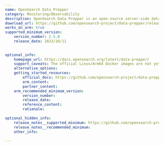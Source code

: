 ```yaml
---
name: OpenSearch Data Prepper
category: Monitoring/Observability
description: OpenSearch Data Prepper is an open-source server-side data collector that ingests, filters, enriches, transforms, and aggregates data through customizable pipelines, making it ready for analysis and visualization in OpenSearch.
download_url: https://github.com/opensearch-project/data-prepper/releases
works_on_arm: true
supported_minimum_version:
    version_number: 2.5.0
    release_date: 2023/10/11
 
 
optional_info:
    homepage_url: https://docs.opensearch.org/latest/data-prepper/
    support_caveats: The official Linux/Arm64 Docker images are not yet rolled out. However, the local images for Arm can be built with Dockerfile, since the base image was updated to support Linux/Arm64 in version 2.5.0.
    alternative_options:
    getting_started_resources:
        official_docs: https://github.com/opensearch-project/data-prepper/blob/main/docs/getting_started.md
        arm_content:
        partner_content:
    arm_recommended_minimum_version:
        version_number:
        release_date:
        reference_content:
        rationale:
 
optional_hidden_info:
    release_notes__supported_minimum: https://github.com/opensearch-project/data-prepper/releases/tag/2.5.0
    release_notes__recommended_minimum:
    other_info:
 
---
```

